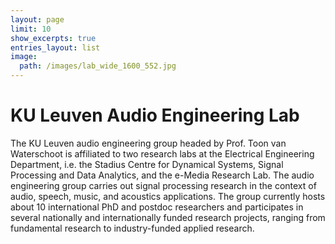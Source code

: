 ```yaml
---
layout: page
limit: 10
show_excerpts: true
entries_layout: list
image:
  path: /images/lab_wide_1600_552.jpg
---
```


# KU Leuven Audio Engineering Lab
The KU Leuven audio engineering group headed by Prof. Toon van Waterschoot is affiliated to two research labs at the Electrical Engineering Department, i.e. the Stadius Centre for Dynamical Systems, Signal Processing and Data Analytics, and the e-Media Research Lab. The audio engineering group carries out signal processing research in the context of audio, speech, music, and acoustics applications. The group currently hosts about 10 international PhD and postdoc researchers and participates in several nationally and internationally funded research projects, ranging from fundamental research to industry-funded applied research.
